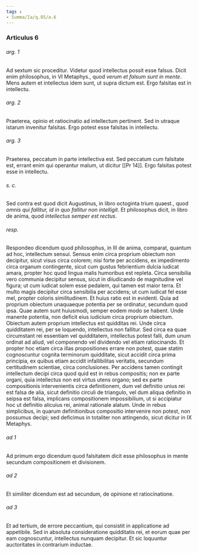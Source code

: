 ```yaml
---
tags : 
- Summa/Ia/q.85/a.6
---
```


### Articulus 6

###### arg. 1
Ad sextum sic proceditur. Videtur quod intellectus possit esse falsus. Dicit enim philosophus, in VI Metaphys., quod *verum et falsum sunt in mente*. Mens autem et intellectus idem sunt, ut supra dictum est. Ergo falsitas est in intellectu.

###### arg. 2
Praeterea, opinio et ratiocinatio ad intellectum pertinent. Sed in utraque istarum invenitur falsitas. Ergo potest esse falsitas in intellectu.

###### arg. 3
Praeterea, peccatum in parte intellectiva est. Sed peccatum cum falsitate est, errant enim qui operantur malum, ut dicitur [[Pr 14]]. Ergo falsitas potest esse in intellectu.

###### s. c.
Sed contra est quod dicit Augustinus, in libro octoginta trium quaest., quod *omnis qui fallitur, id in quo fallitur non intelligit*. Et philosophus dicit, in libro de anima, quod *intellectus semper est rectus*.

###### resp.
Respondeo dicendum quod philosophus, in III de anima, comparat, quantum ad hoc, intellectum sensui. Sensus enim circa proprium obiectum non decipitur, sicut visus circa colorem; nisi forte per accidens, ex impedimento circa organum contingente, sicut cum gustus febrientium dulcia iudicat amara, propter hoc quod lingua malis humoribus est repleta. Circa sensibilia vero communia decipitur sensus, sicut in diiudicando de magnitudine vel figura; ut cum iudicat solem esse pedalem, qui tamen est maior terra. Et multo magis decipitur circa sensibilia per accidens; ut cum iudicat fel esse mel, propter coloris similitudinem. Et huius ratio est in evidenti. Quia ad proprium obiectum unaquaeque potentia per se ordinatur, secundum quod ipsa. Quae autem sunt huiusmodi, semper eodem modo se habent. Unde manente potentia, non deficit eius iudicium circa proprium obiectum. Obiectum autem proprium intellectus est quidditas rei. Unde circa quidditatem rei, per se loquendo, intellectus non fallitur. Sed circa ea quae circumstant rei essentiam vel quidditatem, intellectus potest falli, dum unum ordinat ad aliud, vel componendo vel dividendo vel etiam ratiocinando. Et propter hoc etiam circa illas propositiones errare non potest, quae statim cognoscuntur cognita terminorum quidditate, sicut accidit circa prima principia, ex quibus etiam accidit infallibilitas veritatis, secundum certitudinem scientiae, circa conclusiones. Per accidens tamen contingit intellectum decipi circa quod quid est in rebus compositis; non ex parte organi, quia intellectus non est virtus utens organo; sed ex parte compositionis intervenientis circa definitionem, dum vel definitio unius rei est falsa de alia, sicut definitio circuli de triangulo, vel dum aliqua definitio in seipsa est falsa, implicans compositionem impossibilium, ut si accipiatur hoc ut definitio alicuius rei, animal rationale alatum. Unde in rebus simplicibus, in quarum definitionibus compositio intervenire non potest, non possumus decipi; sed deficimus in totaliter non attingendo, sicut dicitur in IX Metaphys.

###### ad 1
Ad primum ergo dicendum quod falsitatem dicit esse philosophus in mente secundum compositionem et divisionem.

###### ad 2
Et similiter dicendum est ad secundum, de opinione et ratiocinatione.

###### ad 3
Et ad tertium, de errore peccantium, qui consistit in applicatione ad appetibile. Sed in absoluta consideratione quidditatis rei, et eorum quae per eam cognoscuntur, intellectus nunquam decipitur. Et sic loquuntur auctoritates in contrarium inductae.

